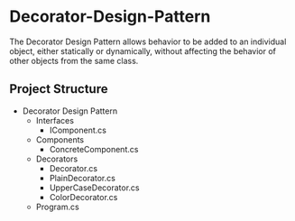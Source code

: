 # Decorator-Design-Pattern

The Decorator Design Pattern allows behavior to be added to an individual object, either statically or dynamically, without affecting the behavior of other objects from the same class.

## Project Structure

- Decorator Design Pattern
  - Interfaces
    - IComponent.cs
  - Components
    - ConcreteComponent.cs
  - Decorators
    - Decorator.cs
    - PlainDecorator.cs
    - UpperCaseDecorator.cs
    - ColorDecorator.cs
  - Program.cs
